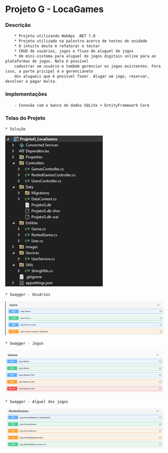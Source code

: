 # Projeto G - LocaGames

### Descrição
        * Projeto utilizando WebApi .NET 7.0
        * Projeto utilizado na palestra acerca de testes de unidade
        * O intuito deste é refatorar e testar
        * CRUD de usuários, jogos e fluxo de aluguel de jogos
        * Um mini-sistema para aluguel de jogos digitais online para as plataformas de jogos. Nele é possível
        cadastrar um usuário e também gerenciar os jogos existentes. Fora isso, a parte pricipal é o gerencianeto
        dos alugueis que é possível fazer. Alugar um jogo, reservar, devolver e pagar multa.


### Implementações
        - Conexão com o banco de dados SQLite + EntityFramework Core

### Telas do Projeto
	* Solução
![](Images/solution.png?raw=true)

    * Swagger - Usuários
![](Images/swagger-users.png?raw=true)

    * Swagger - Jogos
![](Images/swagger-games.png?raw=true)

    * Swagger - Alguel dos jogos
![](Images/swagger-rented-games.png?raw=true)